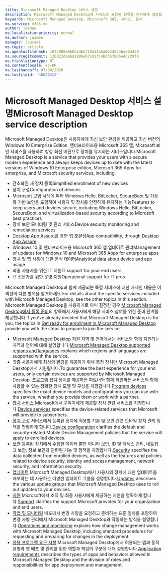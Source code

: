 ```yaml
---
title: Microsoft Managed Desktop 서비스 설명
description: Microsoft Managed Desktop에 서비스로 포함된 항목을 간략하게 설명합니다.
keywords: Microsoft Managed Desktop, Microsoft 365, 서비스, 문서
ms.service: m365-md
author: jaimeo
ms.localizationpriority: normal
ms.author: jaimeo
manager: laurawi
ms.topic: article
ms.openlocfilehash: 1977009e6b0b1dbbf10a14b6a062207bbee04430
ms.sourcegitcommit: 126d22d8abd190beb7101f14bd357005e4c729f0
ms.translationtype: HT
ms.contentlocale: ko-KR
ms.lasthandoff: 07/30/2020
ms.locfileid: "46529412"
---
```

# <a name="microsoft-managed-desktop-service-description"></a><span data-ttu-id="614b6-104">Microsoft Managed Desktop 서비스 설명</span><span class="sxs-lookup"><span data-stu-id="614b6-104">Microsoft Managed Desktop service description</span></span>

<span data-ttu-id="614b6-105">Microsoft Managed Desktop은 사용자에게 최신 보안 환경을 제공하고 최신 버전의 Windows 10 Enterprise Edition, 엔터프라이즈용 Microsoft 365 앱, Microsoft 보안 서비스를 사용하여 항상 최신 버전으로 장치를 유지하는 서비스입니다.</span><span class="sxs-lookup"><span data-stu-id="614b6-105">Microsoft Managed Desktop is a service that provides your users with a secure modern experience and always keeps devices up to date with the latest versions of Windows 10 Enterprise edition, Microsoft 365 Apps for enterprise, and Microsoft security services, including:</span></span>

- <span data-ttu-id="614b6-106">간소화된 새 장치 등록</span><span class="sxs-lookup"><span data-stu-id="614b6-106">Simplified enrollment of new devices</span></span>
- <span data-ttu-id="614b6-107">장치 구성</span><span class="sxs-lookup"><span data-stu-id="614b6-107">Configuration of devices</span></span>
- <span data-ttu-id="614b6-108">Microsoft 모범 사례에 따라 Windows Hello, BitLocker, SecureBoot 및 가상화 기반 보안을 포함하여 사용자 및 장치를 안전하게 유지하는 기능</span><span class="sxs-lookup"><span data-stu-id="614b6-108">Features to keep users and devices secure, including Windows Hello, BitLocker, SecureBoot, and virtualization-based security according to Microsoft best practices</span></span>
- <span data-ttu-id="614b6-109">장치 보안 모니터링 및 관리 서비스</span><span class="sxs-lookup"><span data-stu-id="614b6-109">Device security monitoring and remediation services</span></span>
- <span data-ttu-id="614b6-110">[Desktop App Assure](https://docs.microsoft.com/fasttrack/win-10-desktop-app-assure)를 통한 앱 호환성</span><span class="sxs-lookup"><span data-stu-id="614b6-110">App compatibility, through [Desktop App Assure](https://docs.microsoft.com/fasttrack/win-10-desktop-app-assure)</span></span>
- <span data-ttu-id="614b6-111">Windows 10 및 엔터프라이즈용 Microsoft 365 앱 업데이트 관리</span><span class="sxs-lookup"><span data-stu-id="614b6-111">Management of updates for Windows 10 and Microsoft 365 Apps for enterprise apps</span></span>
- <span data-ttu-id="614b6-112">장치 및 앱 사용에 대한 분석 데이터</span><span class="sxs-lookup"><span data-stu-id="614b6-112">Analytical data about device and app usage</span></span>
- <span data-ttu-id="614b6-113">최종 사용자를 위한 IT 지원</span><span class="sxs-lookup"><span data-stu-id="614b6-113">IT support for your end users</span></span>
- <span data-ttu-id="614b6-114">IT 전문가를 위한 운영 지원</span><span class="sxs-lookup"><span data-stu-id="614b6-114">Operational support for IT pros</span></span>

<span data-ttu-id="614b6-115">Microsoft Managed Desktop과 함께 제공되는 특정 서비스에 대한 자세한 내용은 이 섹션의 다른 항목을 참조하세요.</span><span class="sxs-lookup"><span data-stu-id="614b6-115">For details about the specific services included with Microsoft Managed Desktop, see the other topics in this section.</span></span> <span data-ttu-id="614b6-116">Microsoft Managed Desktop을 사용하기로 이미 결정한 경우 [Microsoft Managed Desktop에서 등록 준비](https://docs.microsoft.com/microsoft-365/managed-desktop/get-ready/)의 항목에서 사용자에게 해당 서비스 참여를 위한 준비 단계를 제공합니다.</span><span class="sxs-lookup"><span data-stu-id="614b6-116">If you've already decided that Microsoft Managed Desktop is for you, the topics in [Get ready for enrollment in Microsoft Managed Desktop](https://docs.microsoft.com/microsoft-365/managed-desktop/get-ready/) provide you with the steps to prepare to join the service.</span></span>

- <span data-ttu-id="614b6-117">[Microsoft Managed Desktop 지원 지역 및 언어](regions-languages.md)에서는 서비스와 함께 지원되는 지역과 언어에 대해 설명합니다.</span><span class="sxs-lookup"><span data-stu-id="614b6-117">[Microsoft Managed Desktop supported regions and languages](regions-languages.md) explains which regions and languages are supported with the service.</span></span>
- <span data-ttu-id="614b6-118">최종 사용자에게 최상의 환경을 제공하기 위해 특정 장치만 Microsoft Managed Desktop에서 지원됩니다.</span><span class="sxs-lookup"><span data-stu-id="614b6-118">To guarantee the best experience for your end users, only certain devices are supported by Microsoft Managed Desktop.</span></span> <span data-ttu-id="614b6-119">[프로그램 장치](device-list.md) 장치를 제공하든 파트너와 함께 작업하든 서비스와 함께 사용할 수 있는 정확한 장치 모델 및 구성을 지정합니다.</span><span class="sxs-lookup"><span data-stu-id="614b6-119">[Program devices](device-list.md) specifies the exact device models and configurations you can use with the service, whether you provide them or work with a partner.</span></span>
- <span data-ttu-id="614b6-120">[장치 서비스](device-services.md) Microsoft에서 구독자에게 제공할 장치 관련 서비스를 지정합니다.</span><span class="sxs-lookup"><span data-stu-id="614b6-120">[Device services](device-services.md) specifies the device-related services that Microsoft will provide to subscribers.</span></span>
- <span data-ttu-id="614b6-121">[장치 구성](device-policies.md) 서비스에서 등록된 장치에 적용할 기본 및 보안 관련 모바일 장치 관리 정책을 명확하게 합니다.</span><span class="sxs-lookup"><span data-stu-id="614b6-121">[Device configuration](device-policies.md) clarifies the default and security-related Mobile Device Management policies that the service will apply to enrolled devices.</span></span>
- <span data-ttu-id="614b6-122">[보안](security.md) 등록된 장치에서 수집한 데이터 뿐만 아니라 보안, ID 및 액세스 관리, 네트워크 보안, 정보 보안과 관련된 기능 및 정책을 지정합니다.</span><span class="sxs-lookup"><span data-stu-id="614b6-122">[Security](security.md) specifies the data collected from enrolled devices, as well as the features and policies related to device security, identity and access management, network security, and information security.</span></span>
- <span data-ttu-id="614b6-123">[업데이트](updates.md) Microsoft Managed Desktop에서 사용자의 장치에 대한 업데이트를 배포하는 데 사용하는 다양한 업데이트 그룹을 설명합니다.</span><span class="sxs-lookup"><span data-stu-id="614b6-123">[Updates](updates.md) describes the various update groups that Microsoft Managed Desktop uses to roll out updates to your devices.</span></span>
- <span data-ttu-id="614b6-124">[지원](support.md) Microsoft에서 조직 및 최종 사용자에게 제공하는 지원을 명확하게 합니다.</span><span class="sxs-lookup"><span data-stu-id="614b6-124">[Support](support.md) clarifies the support Microsoft provides for your organization and end users.</span></span>
- <span data-ttu-id="614b6-125">[작업 및 모니터링](operations-and-monitoring.md) 배포에서 변경 사항을 요청하고 준비하는 표준 절차를 포함하여 변경 사항 관리에서 Microsoft Managed Desktop과 작동하는 방식을 설명합니다.</span><span class="sxs-lookup"><span data-stu-id="614b6-125">[Operations and monitoring](operations-and-monitoring.md) explains how change management works with Microsoft Managed Desktop, including standard procedures for requesting and preparing for changes in the deployment.</span></span>
- <span data-ttu-id="614b6-126">[응용 프로그램 요구 사항](mmd-app-requirements.md) Microsoft Managed Desktop에서 허용되는 앱과 동작 유형과 앱 배포 및 관리를 위한 역할과 책임의 구분에 대해 설명합니다.</span><span class="sxs-lookup"><span data-stu-id="614b6-126">[Application requirements](mmd-app-requirements.md) describes the types of apps and behaviors allowed in Microsoft Managed Desktop and the division of roles and responsibilities for app deployment and management.</span></span>
